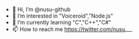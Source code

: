 - 👋 Hi, I’m @nusu-github
- 👀 I’m interested in "Voiceroid","Node.js"
- 🌱 I’m currently learning "C","C++","C#"
- 📫 How to reach me https://twitter.com/nusu___
